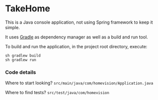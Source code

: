 # TakeHome

This is a Java console application, not using Spring framework to keep it simple.

It uses [Gradle](https://gradle.org/) as dependency manager as well as a build and run tool.

To build and run the application, in the project root directory, execute:
```
sh gradlew build
sh gradlew run
```

### Code details

Where to start looking? `src/main/java/com/homevision/Application.java`

Where to find tests? `src/test/java/com/homevision`
